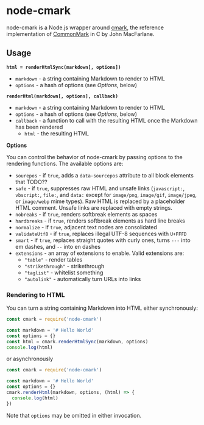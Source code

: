 # node-cmark

node-cmark is a Node.js wrapper around [cmark](https://github.com/jgm/cmark), the reference implementation of [CommonMark](http://commonmark.org/) in C by John MacFarlane.

## Usage

**`html = renderHtmlSync(markdown[, options])`**

  * `markdown` - a string containing Markdown to render to HTML
  * `options` - a hash of options (see *Options*, below)

**`renderHtml(markdown[, options], callback)`**

  * `markdown` - a string containing Markdown to render to HTML
  * `options` - a hash of options (see *Options*, below)
  * `callback` - a function to call with the resulting HTML once the Markdown has been rendered
    * `html` - the resulting HTML

**Options**

You can control the behavior of node-cmark by passing options to the rendering functions. The available options are:

  * `sourepos` - if `true`, adds a `data-sourcepos` attribute to all block elements that TODO??
  * `safe` - if `true`, suppresses raw HTML and unsafe links (`javascript:`, `vbscript:`, `file:`, and `data:` except for `image/png`, `image/gif`, `image/jpeg`, or `image/webp` mime types). Raw HTML is replaced by a placeholder HTML comment. Unsafe links are replaced with empty strings.
  * `nobreaks` - if `true`, renders softbreak elements as spaces
  * `hardbreaks` - if `true`, renders softbreak elements as hard line breaks
  * `normalize` - if `true`, adjacent text nodes are consolidated
  * `validateUtf8` - if `true`, replaces illegal UTF-8 sequences with `U+FFFD`
  * `smart` - if `true`, replaces straight quotes with curly ones, turns `---` into em dashes, and `--` into en dashes
  * `extensions` - an array of extensions to enable. Valid extensions are:
    * `"table"` - render tables
    * `"strikethrough"` - strikethrough
    * `"taglist"` - whitelist something
    * `"autolink"` - automatically turn URLs into links

### Rendering to HTML

You can turn a string containing Markdown into HTML either synchronously:

```javascript
const cmark = require('node-cmark')

const markdown = '# Hello World'
const options = {}
const html = cmark.renderHtmlSync(markdown, options)
console.log(html)
```

or asynchronously

```javascript
const cmark = require('node-cmark')

const markdown = '# Hello World'
const options = {}
cmark.renderHtml(markdown, options, (html) => {
  console.log(html)
})
```

Note that `options` may be omitted in either invocation.
